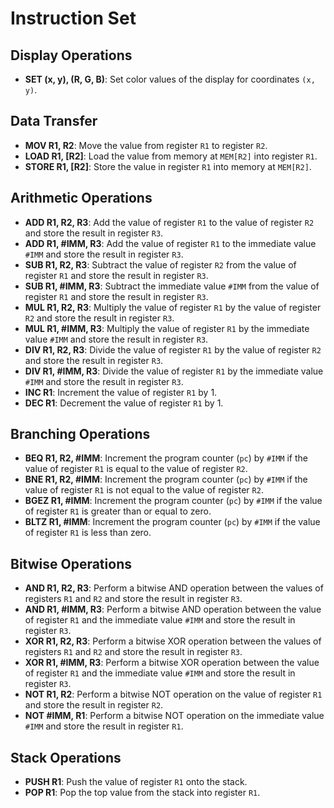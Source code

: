 # Instruction Set

## Display Operations
- **SET (x, y), (R, G, B)**: Set color values of the display for coordinates `(x, y)`.

## Data Transfer
- **MOV R1, R2**: Move the value from register `R1` to register `R2`.
- **LOAD R1, [R2]**: Load the value from memory at `MEM[R2]` into register `R1`.
- **STORE R1, [R2]**: Store the value in register `R1` into memory at `MEM[R2]`.

## Arithmetic Operations
- **ADD R1, R2, R3**: Add the value of register `R1` to the value of register `R2` and store the result in register `R3`.
- **ADD R1, #IMM, R3**: Add the value of register `R1` to the immediate value `#IMM` and store the result in register `R3`.
- **SUB R1, R2, R3**: Subtract the value of register `R2` from the value of register `R1` and store the result in register `R3`.
- **SUB R1, #IMM, R3**: Subtract the immediate value `#IMM` from the value of register `R1` and store the result in register `R3`.
- **MUL R1, R2, R3**: Multiply the value of register `R1` by the value of register `R2` and store the result in register `R3`.
- **MUL R1, #IMM, R3**: Multiply the value of register `R1` by the immediate value `#IMM` and store the result in register `R3`.
- **DIV R1, R2, R3**: Divide the value of register `R1` by the value of register `R2` and store the result in register `R3`.
- **DIV R1, #IMM, R3**: Divide the value of register `R1` by the immediate value `#IMM` and store the result in register `R3`.
- **INC R1**: Increment the value of register `R1` by 1.
- **DEC R1**: Decrement the value of register `R1` by 1.

## Branching Operations
- **BEQ R1, R2, #IMM**: Increment the program counter (`pc`) by `#IMM` if the value of register `R1` is equal to the value of register `R2`.
- **BNE R1, R2, #IMM**: Increment the program counter (`pc`) by `#IMM` if the value of register `R1` is not equal to the value of register `R2`.
- **BGEZ R1, #IMM**: Increment the program counter (`pc`) by `#IMM` if the value of register `R1` is greater than or equal to zero.
- **BLTZ R1, #IMM**: Increment the program counter (`pc`) by `#IMM` if the value of register `R1` is less than zero.

## Bitwise Operations
- **AND R1, R2, R3**: Perform a bitwise AND operation between the values of registers `R1` and `R2` and store the result in register `R3`.
- **AND R1, #IMM, R3**: Perform a bitwise AND operation between the value of register `R1` and the immediate value `#IMM` and store the result in register `R3`.
- **XOR R1, R2, R3**: Perform a bitwise XOR operation between the values of registers `R1` and `R2` and store the result in register `R3`.
- **XOR R1, #IMM, R3**: Perform a bitwise XOR operation between the value of register `R1` and the immediate value `#IMM` and store the result in register `R3`.
- **NOT R1, R2**: Perform a bitwise NOT operation on the value of register `R1` and store the result in register `R2`.
- **NOT #IMM, R1**: Perform a bitwise NOT operation on the immediate value `#IMM` and store the result in register `R1`.


## Stack Operations
- **PUSH R1**: Push the value of register `R1` onto the stack.
- **POP R1**: Pop the top value from the stack into register `R1`.
